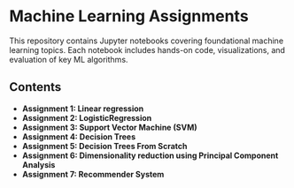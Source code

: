   <h1>Machine Learning Assignments</h1>
  <p>This repository contains Jupyter notebooks covering foundational machine learning topics. Each notebook includes hands-on code, visualizations, and evaluation of key ML algorithms.</p>

  <div class="section">
      <h2>Contents</h2>
      <ul>
          <li><strong>Assignment 1: Linear regression</strong></li>
          <li><strong>Assignment 2: LogisticRegression</strong></li>
          <li><strong>Assignment 3: Support Vector Machine (SVM)</strong></li>
          <li><strong>Assignment 4: Decision Trees</strong></li>
          <li><strong>Assignment 5: Decision Trees From Scratch</strong></li>
          <li><strong>Assignment 6: Dimensionality reduction using Principal Component Analysis</strong></li>
          <li><strong>Assignment 7: Recommender System</strong></li>
      </ul>
  </div>
